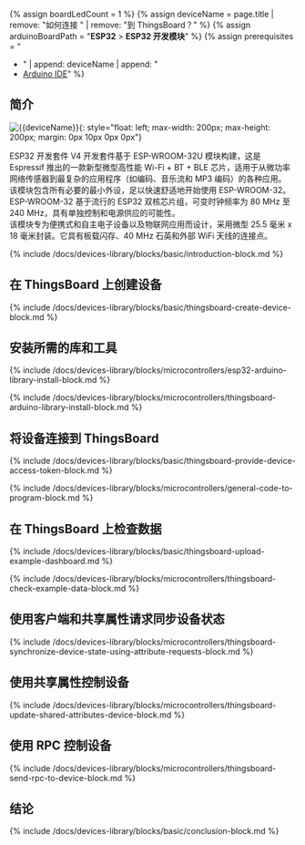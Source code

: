 {% assign boardLedCount = 1 %}
{% assign deviceName = page.title | remove: "如何连接 " | remove: "到 ThingsBoard？" %}
{% assign arduinoBoardPath = "**ESP32** > **ESP32 开发模块**" %}
{% assign prerequisites = "
- " | append: deviceName | append: "
- [Arduino IDE](https://www.arduino.cc/en/software)"
 %}

## 简介

![{{deviceName}}](/images/devices-library/{{page.deviceImageFileName}}){: style="float: left; max-width: 200px; max-height: 200px; margin: 0px 10px 0px 0px"}

ESP32 开发套件 V4 开发套件基于 ESP-WROOM-32U 模块构建，这是 Espressif 推出的一款新型微型高性能 Wi-Fi + BT + BLE 芯片，适用于从微功率网络传感器到最复杂的应用程序（如编码、音乐流和 MP3 编码）的各种应用。  
该模块包含所有必要的最小外设，足以快速舒适地开始使用 ESP-WROOM-32。  
ESP-WROOM-32 基于流行的 ESP32 双核芯片组，可变时钟频率为 80 MHz 至 240 MHz，具有单独控制和电源供应的可能性。  
该模块专为便携式和自主电子设备以及物联网应用而设计，采用微型 25.5 毫米 x 18 毫米封装。它具有板载闪存、40 MHz 石英和外部 WiFi 天线的连接点。
  
{% include /docs/devices-library/blocks/basic/introduction-block.md %}

## 在 ThingsBoard 上创建设备

{% include /docs/devices-library/blocks/basic/thingsboard-create-device-block.md %}

## 安装所需的库和工具

{% include /docs/devices-library/blocks/microcontrollers/esp32-arduino-library-install-block.md %}

{% include /docs/devices-library/blocks/microcontrollers/thingsboard-arduino-library-install-block.md %}

## 将设备连接到 ThingsBoard

{% include /docs/devices-library/blocks/basic/thingsboard-provide-device-access-token-block.md %}

{% include /docs/devices-library/blocks/microcontrollers/general-code-to-program-block.md %}

## 在 ThingsBoard 上检查数据

{% include /docs/devices-library/blocks/basic/thingsboard-upload-example-dashboard.md %}

{% include /docs/devices-library/blocks/microcontrollers/thingsboard-check-example-data-block.md %}

## 使用客户端和共享属性请求同步设备状态

{% include /docs/devices-library/blocks/microcontrollers/thingsboard-synchronize-device-state-using-attribute-requests-block.md %}

## 使用共享属性控制设备

{% include /docs/devices-library/blocks/microcontrollers/thingsboard-update-shared-attributes-device-block.md %}

## 使用 RPC 控制设备

{% include /docs/devices-library/blocks/microcontrollers/thingsboard-send-rpc-to-device-block.md %}

## 结论

{% include /docs/devices-library/blocks/basic/conclusion-block.md %}